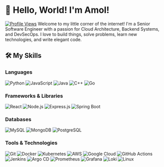 # 👋 Hello, World! I'm Amol!

[![Profile Views](https://komarev.com/ghpvc/?username=Sid-SSH&style=flat-square&color=brightgreen)](https://github.com/Sid-SSH)
Welcome to my little corner of the internet! I'm a Senior Software Engineer with a passion for Cloud Architecture, Backend Systems, and DevSecOps. I love to build things, solve problems, learn new technologies, and write elegant code.

## 🛠️ My Skills

### Languages

![Python](https://img.shields.io/badge/Python-3776AB?style=for-the-badge&logo=python&logoColor=white)
![JavaScript](https://img.shields.io/badge/JavaScript-F7DF1E?style=for-the-badge&logo=javascript&logoColor=black)
![Java](https://img.shields.io/badge/Java-ED8B00?style=for-the-badge&logo=java&logoColor=white)
![C++](https://img.shields.io/badge/C%2B%2B-00599C?style=for-the-badge&logo=c%2B%2B&logoColor=white)
![Go](https://img.shields.io/badge/Go-00ADD8?style=for-the-badge&logo=go&logoColor=white)

### Frameworks & Libraries

![React](https://img.shields.io/badge/React-20232A?style=for-the-badge&logo=react&logoColor=61DAFB)
![Node.js](https://img.shields.io/badge/Node.js-43853D?style=for-the-badge&logo=node.js&logoColor=white)
![Express.js](https://img.shields.io/badge/Express.js-404D59?style=for-the-badge)
![Spring Boot](https://img.shields.io/badge/Spring_Boot-F2F4F9?style=for-the-badge&logo=spring-boot)

### Databases

![MySQL](https://img.shields.io/badge/MySQL-00000F?style=for-the-badge&logo=mysql&logoColor=white)
![MongoDB](https://img.shields.io/badge/MongoDB-4EA94B?style=for-the-badge&logo=mongodb&logoColor=white)
![PostgreSQL](https://img.shields.io/badge/PostgreSQL-316192?style=for-the-badge&logo=postgresql&logoColor=white)

### Tools & Technologies

![Git](https://img.shields.io/badge/Git-F05032?style=for-the-badge&logo=git&logoColor=white)
![Docker](https://img.shields.io/badge/Docker-2CA5E0?style=for-the-badge&logo=docker&logoColor=white)
![Kubernetes](https://img.shields.io/badge/Kubernetes-326CE5?style=for-the-badge&logo=kubernetes&logoColor=white)
![AWS](https://img.shields.io/badge/Amazon_AWS-232F3E?style=for-the-badge&logo=amazon-aws&logoColor=white)
![Google Cloud](https://img.shields.io/badge/Google_Cloud-4285F4?style=for-the-badge&logo=google-cloud&logoColor=white)
![GitHub Actions](https://img.shields.io/badge/GitHub_Actions-2088FF?style=for-the-badge&logo=github-actions&logoColor=white)
![Jenkins](https://img.shields.io/badge/Jenkins-D24939?style=for-the-badge&logo=jenkins&logoColor=white)
![Argo CD](https://img.shields.io/badge/ArgoCD-2895F1?style=for-the-badge&logo=argo&logoColor=white)
![Prometheus](https://img.shields.io/badge/Prometheus-E6522C?style=for-the-badge&logo=prometheus&logoColor=white)
![Grafana](https://img.shields.io/badge/Grafana-F46800?style=for-the-badge&logo=grafana&logoColor=white)
![Loki](https://img.shields.io/badge/Loki-000000?style=for-the-badge&logo=grafana&logoColor=F46800)
![Linux](https://img.shields.io/badge/Linux-FCC624?style=for-the-badge&logo=linux&logoColor=black)

<!--## 🔥 My GitHub Stats

![Your GitHub Stats](https://github-readme-stats.vercel.app/api?username=Sid-SSH&show_icons=true&theme=radical)
![Top Langs](https://github-readme-stats.vercel.app/api/top-langs/?username=Sid-SSH&layout=compact&theme=tokyonight)

## 🏆 GitHub Trophies

![trophy](https://github-profile-trophy.vercel.app/?username=Sid-SSH&theme=onedark)

## 🤝 Let's Connect

[<img src='https://img.shields.io/badge/LinkedIn-0077B5?style=for-the-badge&logo=linkedin&logoColor=white' alt='LinkedIn' height='30'>]([your-linkedin-profile-url])
[<img src='https://img.shields.io/badge/Twitter-1DA1F2?style=for-the-badge&logo=twitter&logoColor=white' alt='Twitter' height='30'>]([your-twitter-profile-url])

## 📈 My Contributions

![GitHub Contribution Graph](https://contrib.rocks/image?repo=Sid-SSH/Sid-SSH) -->
